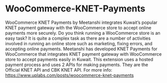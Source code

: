 # WooCommerce-KNET-Payments
WooCommerce KNET Payments by Meetanshi integrates Kuwait’s popular KNET payment gateway with the WooCommerce store to accept online payments more securely. Do you think running a WooCommerce store is an easy task? It is quite a complex task as there are a number of activities involved in running an online store such as marketing, fixing errors, and accepting online payments. Meetanshi has developed KNET Payments for WooCommerce that integrates KNET payment gateway with WooCommerce store to accept payments easily in Kuwait. This extension uses a hosted payment process and uses 2 APIs for making payments. They are the Official KNET API and CBK KNET API. For more info: https://www.uplabs.com/posts/woocommerce-knet-payments  
